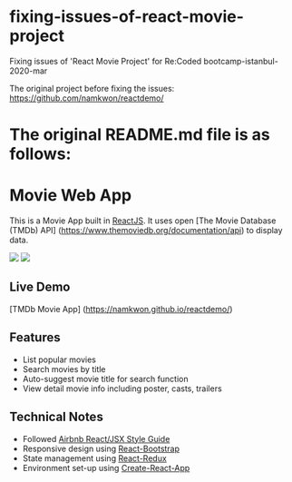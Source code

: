 # fixing-issues-of-react-movie-project
Fixing issues of 'React Movie Project' for Re:Coded bootcamp-istanbul-2020-mar

The original project before fixing the issues:
https://github.com/namkwon/reactdemo/

The original README.md file is as follows:
==========================================

# Movie Web App

This is a Movie App built in [ReactJS](http://facebook.github.io/react/index.html).
It uses open [The Movie Database (TMDb) API] (https://www.themoviedb.org/documentation/api) to display data.

![](https://github.com/namkwon/reactdemo/blob/master/docs/images/screencapture-main.png)
![](https://github.com/namkwon/reactdemo/blob/master/docs/images/screencapture-detail.png)

## Live Demo
[TMDb Movie App] (https://namkwon.github.io/reactdemo/)

## Features

* List popular movies
* Search movies by title
* Auto-suggest movie title for search function
* View detail movie info including poster, casts, trailers

## Technical Notes

* Followed [Airbnb React/JSX Style Guide](https://github.com/airbnb/javascript/tree/master/react)
* Responsive design using [React-Bootstrap](https://react-bootstrap.github.io/)
* State management using [React-Redux](https://github.com/reactjs/react-redux)
* Environment set-up using [Create-React-App](https://github.com/facebookincubator/create-react-app)
